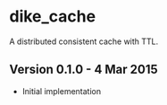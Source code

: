 dike_cache
==========

A distributed consistent cache with TTL.

Version 0.1.0 - 4 Mar 2015
--------------------------

* Initial implementation
